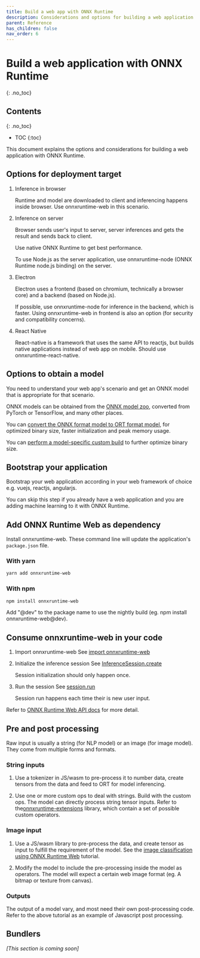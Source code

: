 ```yaml
---
title: Build a web app with ONNX Runtime
description: Considerations and options for building a web application with ONNX Runtime
parent: Reference
has_children: false
nav_order: 6
---
```


# Build a web application with ONNX Runtime
{: .no_toc}

## Contents
{: .no_toc}

* TOC
{:toc}

This document explains the options and considerations for building a web application with ONNX Runtime.

## Options for deployment target

1. Inference in browser

   Runtime and model are downloaded to client and inferencing happens inside browser. Use onnxruntime-web in this scenario.

2. Inference on server

   Browser sends user's input to server, server inferences and gets the result and sends back to client.

   Use native ONNX Runtime to get best performance.

   To use Node.js as the server application, use onnxruntime-node (ONNX Runtime node.js binding) on the server.

3. Electron

   Electron uses a frontend (based on chromium, technically a browser core) and a backend (based on Node.js).

   If possible, use onnxruntime-node for inference in the backend, which is faster. Using onnxruntime-web in frontend is also an option (for security and compatibility concerns).

4. React Native

   React-native is a framework that uses the same API to reactjs, but builds native applications instead of web app on mobile. Should use onnxruntime-react-native.

## Options to obtain a model

You need to understand your web app's scenario and get an ONNX model that is appropriate for that scenario.

ONNX models can be obtained from the [ONNX model zoo](https://github.com/onnx/models), converted from PyTorch or TensorFlow, and many other places.

You can [convert the ONNX format model to ORT format model](./ort-format-models.md), for optimized binary size, faster initialization and peak memory usage.

You can [perform a model-specific custom build](../build/custom.md) to further optimize binary size.

## Bootstrap your application

Bootstrap your web application according in your web framework of choice e.g. vuejs, reactjs, angularjs.

You can skip this step if you already have a web application and you are adding machine learning to it with ONNX Runtime.

## Add ONNX Runtime Web as dependency

Install onnxruntime-web. These command line will update the application's `package.json` file.

### With yarn

```bash
yarn add onnxruntime-web 
```

### With npm

```bash
npm install onnxruntime-web
```

Add "@dev" to the package name to use the nightly build (eg. npm install onnxruntime-web@dev).

## Consume onnxruntime-web in your code

1. Import onnxruntime-web
   See  [import onnxruntime-web](../get-started/with-javascript.md#import-1)

2. Initialize the inference session
   See [InferenceSession.create](https://github.com/microsoft/onnxruntime-inference-examples/blob/main/js/quick-start_onnxruntime-web-bundler/main.js#L14)

   Session initialization should only happen once.

3. Run the session
   See [session.run](https://github.com/microsoft/onnxruntime-inference-examples/blob/main/js/quick-start_onnxruntime-web-bundler/main.js#L26)

   Session run happens each time their is new user input.

Refer to [ONNX Runtime Web API docs](../api/js) for more detail.
  
## Pre and post processing

Raw input is usually a string (for NLP model) or an image (for image model). They come from multiple forms and formats.

### String inputs

1. Use a tokenizer in JS/wasm to pre-process it to number data, create tensors from the data and feed to ORT for model inferencing.

2. Use one or more custom ops to deal with strings. Build with the custom ops. The model can directly process string tensor inputs. Refer to the[onnxruntime-extensions](https://github.com/microsoft/onnxruntime-extensions) library, which contain a set of possible custom operators.

### Image input

1. Use a JS/wasm library to pre-process the data, and create tensor as input to fulfill the requirement of the model. See the [image classification using ONNX Runtime Web](../tutorials/web/classify-images-nextjs-github-template.md) tutorial.

2. Modify the model to include the pre-processing inside the model as operators. The model will expect a certain web image format (eg. A bitmap or texture from canvas).

### Outputs

The output of a model vary, and most need their own post-processing code. Refer to the above tutorial as an example of Javascript post processing.

## Bundlers

_[This section is coming soon]_